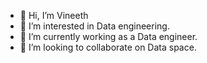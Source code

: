 - 👋 Hi, I’m Vineeth
- 👀 I’m interested in Data engineering.
- 🌱 I’m currently working as a Data engineer.
- 💞️ I’m looking to collaborate on Data space.

<!---
Vineeth2307/Vineeth2307 is a ✨ special ✨ repository because its `README.md` (this file) appears on your GitHub profile.
You can click the Preview link to take a look at your changes.
--->
